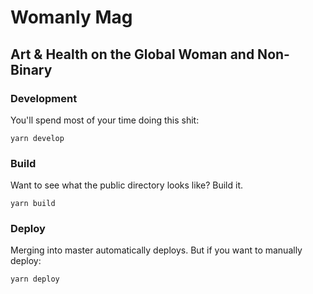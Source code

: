 # Womanly Mag
## Art & Health on the Global Woman and Non-Binary

### Development

You'll spend most of your time doing this shit:

```
yarn develop
```

### Build

Want to see what the public directory looks like? Build it.

```
yarn build
```

### Deploy

Merging into master automatically deploys. But if you want to manually deploy:

```
yarn deploy
```
